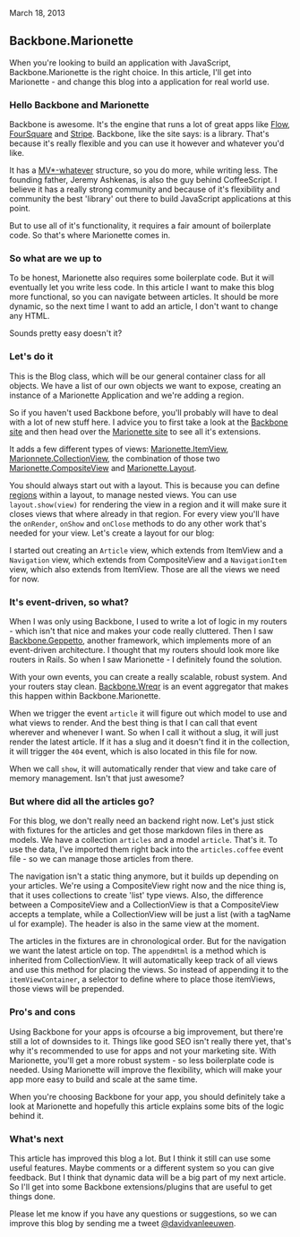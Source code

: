 <time>March 18, 2013</time> 

Backbone.Marionette
--------

When you're looking to build an application with JavaScript, Backbone.Marionette is the right choice. In this article, I'll get into Marionette - and change this blog into a application for real world use.

### Hello Backbone and Marionette ###

Backbone is awesome. It's the engine that runs a lot of great apps like [Flow](http://www.getflow.com/), [FourSquare](https://foursquare.com/) and [Stripe](https://stripe.com/). Backbone, like the site says: is a library. That's because it's really flexible and you can use it however and whatever you'd like.

It has a [MV*-whatever](http://lostechies.com/derickbailey/2011/12/23/backbone-js-is-not-an-mvc-framework/) structure, so you do more, while writing less. The founding father, Jeremy Ashkenas, is also the guy behind CoffeeScript. I believe it has a really strong community and because of it's flexibility and community the best 'library' out there to build JavaScript applications at this point.

But to use all of it's functionality, it requires a fair amount of boilerplate code. So that's where Marionette comes in.

### So what are we up to ###

To be honest, Marionette also requires some boilerplate code. But it will eventually let you write less code. In this article I want to make this blog more functional, so you can navigate between articles. It should be more dynamic, so the next time I want to add an article, I don't want to change any HTML.

Sounds pretty easy doesn't it?

### Let's do it ###

<code data-gist="https://gist.github.com/5178354.json"></code>

This is the Blog class, which will be our general container class for all objects. We have a list of our own objects we want to expose, creating an instance of a Marionette Application and we're adding a region.

So if you haven't used Backbone before, you'll probably will have to deal with a lot of new stuff here. I advice you to first take a look at the [Backbone site](http://documentcloud.github.com/backbone/) and then head over the [Marionette site](https://github.com/marionettejs/backbone.marionette#marionettes-pieces) to see all it's extensions.

It adds a few different types of views: [Marionette.ItemView](https://github.com/marionettejs/backbone.marionette/blob/master/docs/marionette.itemview.md), [Marionnete.CollectionView](https://github.com/marionettejs/backbone.marionette/blob/master/docs/marionette.collectionview.md), the combination of those two [Marionette.CompositeView](https://github.com/marionettejs/backbone.marionette/blob/master/docs/marionette.compositeview.md) and [Marionette.Layout](https://github.com/marionettejs/backbone.marionette/blob/master/docs/marionette.layout.md).

You should always start out with a layout. This is because you can define [regions](https://github.com/marionettejs/backbone.marionette/blob/master/docs/marionette.region.md) within a layout, to manage nested views. You can use `layout.show(view)` for rendering the view in a region and it will make sure it closes views that where already in that region. For every view you'll have the `onRender`, `onShow` and `onClose` methods to do any other work that's needed for your view. Let's create a layout for our blog:

<code data-gist="https://gist.github.com/5178609.json"></code>

I started out creating an `Article` view, which extends from ItemView and a `Navigation` view, which extends from CompositeView and a `NavigationItem` view, which also extends from ItemView. Those are all the views we need for now.

### It's event-driven, so what? ###

When I was only using Backbone, I used to write a lot of logic in my routers - which isn't that nice and makes your code really cluttered. Then I saw [Backbone.Geppetto](https://github.com/ModelN/backbone.geppetto), another framework, which implements more of an event-driven architecture. I thought that my routers should look more like routers in Rails. So when I saw Marionette - I definitely found the solution.

With your own events, you can create a really scalable, robust system. And your routers stay clean. [Backbone.Wreqr](https://github.com/marionettejs/backbone.wreqr) is an event aggregator that makes this happen within Backbone.Marionette.

<code data-gist="https://gist.github.com/5179205.json"></code>

When we trigger the event `article` it will figure out which model to use and what views to render. And the best thing is that I can call that event wherever and whenever I want. So when I call it without a slug, it will just render the latest article. If it has a slug and it doesn't find it in the collection, it will trigger the `404` event, which is also located in this file for now.

When we call `show`, it will automatically render that view and take care of memory management. Isn't that just awesome?

### But where did all the articles go? ###

For this blog, we don't really need an backend right now. Let's just stick with fixtures for the articles and get those markdown files in there as models. We have a collection `articles` and a model `article`. That's it. To use the data, I've imported them right back into the `articles.coffee` event file - so we can manage those articles from there.

The navigation isn't a static thing anymore, but it builds up depending on your articles. We're using a CompositeView right now and the nice thing is, that it uses collections to create 'list' type views. Also, the difference between a CompositeView and a CollectionView is that a CompositeView accepts a template, while a CollectionView will be just a list (with a tagName ul for example). The header is also in the same view at the moment.

<code data-gist="https://gist.github.com/5181909.json"></code>

The articles in the fixtures are in chronological order. But for the navigation we want the latest article on top. The `appendHtml` is a method which is inherited from CollectionView. It will automatically keep track of all views and use this method for placing the views. So instead of appending it to the `itemViewContainer`, a selector to define where to place those itemViews, those views will be prepended. 

### Pro's and cons ###

Using Backbone for your apps is ofcourse a big improvement, but there're still a lot of downsides to it. Things like good SEO isn't really there yet, that's why it's recommended to use for apps and not your marketing site. With Marionette, you'll get a more robust system - so less boilerplate code is needed. Using Marionette will improve the flexibility, which will make your app more easy to build and scale at the same time.

When you're choosing Backbone for your app, you should definitely take a look at Marionette and hopefully this article explains some bits of the logic behind it.

### What's next ###

This article has improved this blog a lot. But I think it still can use some useful features. Maybe comments or a different system so you can give feedback. But I think that dynamic data will be a big part of my next article. So I'll get into some Backbone extensions/plugins that are useful to get things done.

Please let me know if you have any questions or suggestions, so we can improve this blog by sending me a tweet [@davidvanleeuwen](http://twitter.com/davidvanleeuwen).
